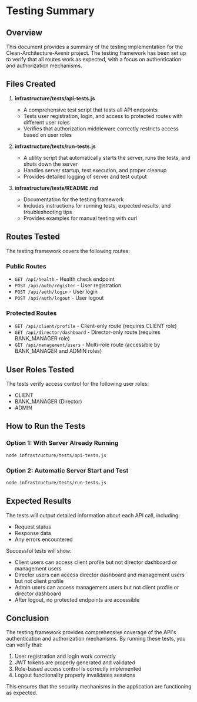 # Testing Summary

## Overview

This document provides a summary of the testing implementation for the Clean-Architecture-Avenir project. The testing framework has been set up to verify that all routes work as expected, with a focus on authentication and authorization mechanisms.

## Files Created

1. **infrastructure/tests/api-tests.js**
   - A comprehensive test script that tests all API endpoints
   - Tests user registration, login, and access to protected routes with different user roles
   - Verifies that authorization middleware correctly restricts access based on user roles

2. **infrastructure/tests/run-tests.js**
   - A utility script that automatically starts the server, runs the tests, and shuts down the server
   - Handles server startup, test execution, and proper cleanup
   - Provides detailed logging of server and test output

3. **infrastructure/tests/README.md**
   - Documentation for the testing framework
   - Includes instructions for running tests, expected results, and troubleshooting tips
   - Provides examples for manual testing with curl

## Routes Tested

The testing framework covers the following routes:

### Public Routes
- `GET /api/health` - Health check endpoint
- `POST /api/auth/register` - User registration
- `POST /api/auth/login` - User login
- `POST /api/auth/logout` - User logout

### Protected Routes
- `GET /api/client/profile` - Client-only route (requires CLIENT role)
- `GET /api/director/dashboard` - Director-only route (requires BANK_MANAGER role)
- `GET /api/management/users` - Multi-role route (accessible by BANK_MANAGER and ADMIN roles)

## User Roles Tested

The tests verify access control for the following user roles:
- CLIENT
- BANK_MANAGER (Director)
- ADMIN

## How to Run the Tests

### Option 1: With Server Already Running
```bash
node infrastructure/tests/api-tests.js
```

### Option 2: Automatic Server Start and Test
```bash
node infrastructure/tests/run-tests.js
```

## Expected Results

The tests will output detailed information about each API call, including:
- Request status
- Response data
- Any errors encountered

Successful tests will show:
- Client users can access client profile but not director dashboard or management users
- Director users can access director dashboard and management users but not client profile
- Admin users can access management users but not client profile or director dashboard
- After logout, no protected endpoints are accessible

## Conclusion

The testing framework provides comprehensive coverage of the API's authentication and authorization mechanisms. By running these tests, you can verify that:

1. User registration and login work correctly
2. JWT tokens are properly generated and validated
3. Role-based access control is correctly implemented
4. Logout functionality properly invalidates sessions

This ensures that the security mechanisms in the application are functioning as expected.